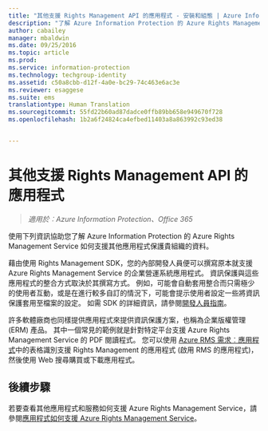 ```yaml
---
title: "其他支援 Rights Management API 的應用程式 - 安裝和組態 | Azure Information Protection"
description: "了解 Azure Information Protection 的 Azure Rights Management Service 如何支援其他應用程式保護貴組織的資料。"
author: cabailey
manager: mbaldwin
ms.date: 09/25/2016
ms.topic: article
ms.prod: 
ms.service: information-protection
ms.technology: techgroup-identity
ms.assetid: c50a8cbb-d12f-4a0e-bc29-74c463e6ac3e
ms.reviewer: esaggese
ms.suite: ems
translationtype: Human Translation
ms.sourcegitcommit: 55fd22b60ad87dadce0ffb89bb658e949670f728
ms.openlocfilehash: 1b2a6f24824ca4efbed11403a8a863992c93ed38


---
```


# 其他支援 Rights Management API 的應用程式

>*適用於︰Azure Information Protection、Office 365*

使用下列資訊協助您了解 Azure Information Protection 的 Azure Rights Management Service 如何支援其他應用程式保護貴組織的資料。

藉由使用 Rights Management SDK，您的內部開發人員便可以撰寫原本就支援 Azure Rights Management Service 的企業營運系統應用程式。 資訊保護與這些應用程式的整合方式取決於其撰寫方式。 例如，可能會自動套用整合而只需極少的使用者互動，或是在進行較多自訂的情況下，可能會提示使用者設定一些將資訊保護套用至檔案的設定。 如需 SDK 的詳細資訊，請參閱[開發人員指南](../develop/developers-guide.md)。

許多軟體廠商也同樣提供應用程式來提供資訊保護方案，也稱為企業版權管理 (ERM) 產品。 其中一個常見的範例就是針對特定平台支援 Azure Rights Management Service 的 PDF 閱讀程式。 您可以使用 [Azure RMS 需求︰應用程式](../get-started/requirements-applications.md)中的表格識別支援 Rights Management 的應用程式 (啟用 RMS 的應用程式)，然後使用 Web 搜尋購買或下載應用程式。

## 後續步驟

若要查看其他應用程式和服務如何支援 Azure Rights Management Service，請參閱[應用程式如何支援 Azure Rights Management Service](applications-support.md)。


<!--HONumber=Sep16_HO4-->


